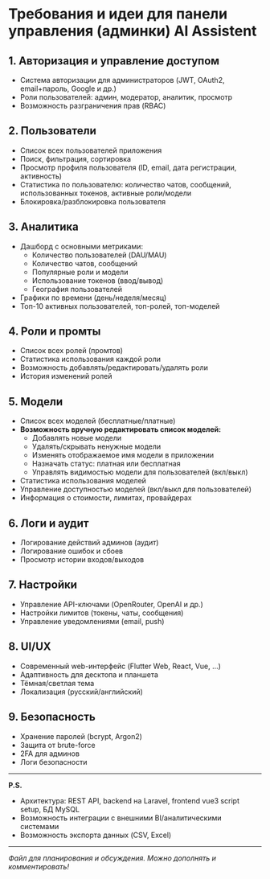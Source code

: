 # Требования и идеи для панели управления (админки) AI Assistent

## 1. Авторизация и управление доступом
- Система авторизации для администраторов (JWT, OAuth2, email+пароль, Google и др.)
- Роли пользователей: админ, модератор, аналитик, просмотр
- Возможность разграничения прав (RBAC)

## 2. Пользователи
- Список всех пользователей приложения
- Поиск, фильтрация, сортировка
- Просмотр профиля пользователя (ID, email, дата регистрации, активность)
- Статистика по пользователю: количество чатов, сообщений, использованных токенов, активные роли/модели
- Блокировка/разблокировка пользователя

## 3. Аналитика
- Дашборд с основными метриками:
  - Количество пользователей (DAU/MAU)
  - Количество чатов, сообщений
  - Популярные роли и модели
  - Использование токенов (ввод/вывод)
  - География пользователей
- Графики по времени (день/неделя/месяц)
- Топ-10 активных пользователей, топ-ролей, топ-моделей

## 4. Роли и промты
- Список всех ролей (промтов)
- Статистика использования каждой роли
- Возможность добавлять/редактировать/удалять роли
- История изменений ролей

## 5. Модели
- Список всех моделей (бесплатные/платные)
- **Возможность вручную редактировать список моделей:**
  - Добавлять новые модели
  - Удалять/скрывать ненужные модели
  - Изменять отображаемое имя модели в приложении
  - Назначать статус: платная или бесплатная
  - Управлять видимостью модели для пользователей (вкл/выкл)
- Статистика использования моделей
- Управление доступностью моделей (вкл/выкл для пользователей)
- Информация о стоимости, лимитах, провайдерах

## 6. Логи и аудит
- Логирование действий админов (аудит)
- Логирование ошибок и сбоев
- Просмотр истории входов/выходов

## 7. Настройки
- Управление API-ключами (OpenRouter, OpenAI и др.)
- Настройки лимитов (токены, чаты, сообщения)
- Управление уведомлениями (email, push)

## 8. UI/UX
- Современный web-интерфейс (Flutter Web, React, Vue, ...)
- Адаптивность для десктопа и планшета
- Тёмная/светлая тема
- Локализация (русский/английский)

## 9. Безопасность
- Хранение паролей (bcrypt, Argon2)
- Защита от brute-force
- 2FA для админов
- Логи безопасности

---

**P.S.**
- Архитектура: REST API, backend на Laravel, frontend vue3 script setup, БД MySQL
- Возможность интеграции с внешними BI/аналитическими системами
- Возможность экспорта данных (CSV, Excel)

---

_Файл для планирования и обсуждения. Можно дополнять и комментировать!_ 